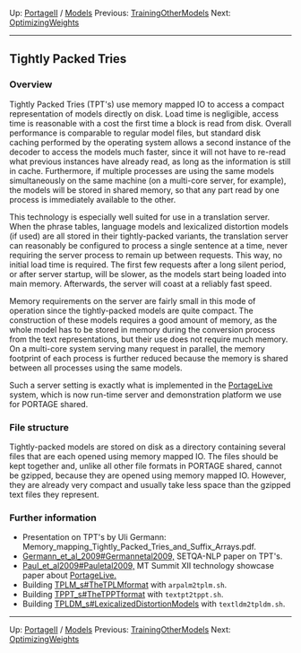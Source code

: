 Up: [PortageII](PortageMachineTranslation.md) / [Models](PORTAGE_sharedTrainingModels.md)
Previous: [TrainingOtherModels](PORTAGE_sharedTrainingOtherModels.md)
Next: [OptimizingWeights](PORTAGE_sharedTrainingOptimizingWeights.md)

----

## Tightly Packed Tries

### Overview

Tightly Packed Tries (TPT's) use memory mapped IO to access a compact representation of models directly on disk.  Load time is negligible, access time is reasonable with a cost the first time a block is read from disk.  Overall performance is comparable to regular model files, but standard disk caching performed by the operating system allows a second instance of the decoder to access the models much faster, since it will not have to re-read what previous instances have already read, as long as the information is still in cache.  Furthermore, if multiple processes are using the same models simultaneously on the same machine (on a multi-core server, for example), the models will be stored in shared memory, so that any part read by one process is immediately available to the other.

This technology is especially well suited for use in a translation server.  When the phrase tables, language models and lexicalized distortion models (if used) are all stored in their tightly-packed variants, the translation server can reasonably be configured to process a single sentence at a time, never requiring the server process to remain up between requests.  This way, no initial load time is required.  The first few requests after a long silent period, or after server startup, will be slower, as the models start being loaded into main memory.  Afterwards, the server will coast at a reliably fast speed.

Memory requirements on the server are fairly small in this mode of operation since the tightly-packed models are quite compact.
The construction of these models requires a good amount of memory, as the whole model has to be stored in memory during the conversion process from the text representations, but their use does not require much memory.  On a multi-core system serving many request in parallel, the memory footprint of each process is further reduced because the memory is shared between all processes using the same models.

Such a server setting is exactly what is implemented in the [PortageLive](PortageLiveManual.md) system, which is now run-time server and  demonstration platform we use for PORTAGE shared.

### File structure

Tightly-packed models are stored on disk as a directory containing several files that are each opened using memory mapped IO.  The files should be kept together and, unlike all other file formats in PORTAGE shared, cannot be gzipped, because they are opened using memory mapped IO.  However, they are already very compact and usually take less space than the gzipped text files they represent.

### Further information

* Presentation on TPT's by Uli Germann:
Memory_mapping_Tightly_Packed_Tries_and_Suffix_Arrays.pdf.
* [Germann_et_al_2009#Germannetal2009,](PORTAGE_sharedAnnotatedBibliography.md) SETQA-NLP paper on TPT's.
* [Paul_et_al2009#Pauletal2009,](PORTAGE_sharedAnnotatedBibliography.md) MT Summit XII technology showcase paper about [PortageLive.](''PortageLiveManual.md)
* Building [TPLM_s#TheTPLMformat](PORTAGE_sharedTrainingLanguageModels.md) with `arpalm2tplm.sh`.
* Building [TPPT_s#TheTPPTformat](PORTAGE_sharedTrainingOtherModels.md) with `textpt2tppt.sh`.
* Building [TPLDM_s#LexicalizedDistortionModels](PORTAGE_sharedTrainingOtherModels.md) with `textldm2tpldm.sh`.

----

Up: [PortageII](PortageMachineTranslation.md) / [Models](PORTAGE_sharedTrainingModels.md)
Previous: [TrainingOtherModels](PORTAGE_sharedTrainingOtherModels.md)
Next: [OptimizingWeights](PORTAGE_sharedTrainingOptimizingWeights.md)